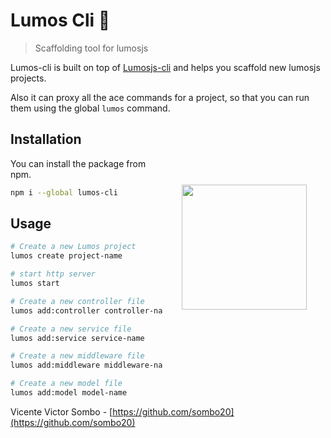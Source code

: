 # Lumos Cli 🍺
> Scaffolding tool for lumosjs


Lumos-cli is built on top of [Lumosjs-cli](https://github.com/lumosjs/cli) and helps you scaffold new lumosjs projects.

Also it can proxy all the ace commands for a project, so that you can run them using the global `lumos` command.

<img src="https://avatars.githubusercontent.com/u/141889927?s=400&u=7ad81f0c3c875eed69386759ea2f1e11f285e9e6&v=4" width="200px" align="right" hspace="30px" vspace="100px">

## Installation
You can install the package from npm.
```bash
npm i --global lumos-cli
```

## Usage

```bash
# Create a new Lumos project
lumos create project-name

# start http server
lumos start
```

```bash
# Create a new controller file
lumos add:controller controller-name
```

```bash
# Create a new service file
lumos add:service service-name
```

```bash
# Create a new middleware file
lumos add:middleware middleware-name
```

```bash
# Create a new model file
lumos add:model model-name
```

Vicente Victor Sombo - [https://github.com/sombo20](https://github.com/sombo20)
